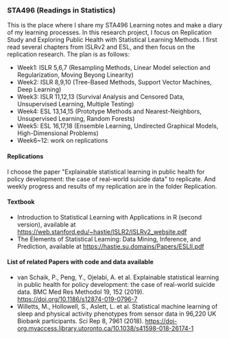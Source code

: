 ### STA496 (Readings in Statistics)

This is the place where I share my STA496 Learning notes and make a diary of my learning processes. In this research project, I focus on Replication Study and Exploring Public Health with Statistical Learning Methods. I first read several chapters from ISLRv2 and ESL, and then focus on the replication research. The plan is as follows: 
+ Week1: ISLR 5,6,7 (Resampling Methods, Linear Model selection and Regularization, Moving Beyong Linearity)
+ Week2: ISLR 8,9,10 (Tree-Based Methods, Support Vector Machines, Deep Learning)
+ Week3: ISLR 11,12,13 (Survival Analysis and Censored Data, Unsupervised Learning, Multiple Testing)
+ Week4: ESL 13,14,15 (Prototype Methods and Nearest-Neighbors, Unsupervised Learning, Random Forests)
+ Week5: ESL 16,17,18 (Ensemble Learning, Undirected Graphical Models, High-Dimensional Problems)  
+ Week6~12: work on replications

#### Replications
I choose the paper "Explainable statistical learning in public health for policy development: the case of real-world suicide data" to replicate. And weekly progress and results of my replication are in the folder Replication. 

#### Textbook 
+ Introduction to Statistical Learning with Applications in R (second version), available at https://web.stanford.edu/~hastie/ISLR2/ISLRv2_website.pdf
+ The Elements of Statistical Learning: Data Mining, Inference, and Prediction, available at https://hastie.su.domains/Papers/ESLII.pdf

#### List of related Papers with code and data available
+ van Schaik, P., Peng, Y., Ojelabi, A. et al. Explainable statistical learning in public health for policy development: the case of real-world suicide data. BMC Med Res Methodol 19, 152 (2019). https://doi.org/10.1186/s12874-019-0796-7
+ Willetts, M., Hollowell, S., Aslett, L. et al. Statistical machine learning of sleep and physical activity phenotypes from sensor data in 96,220 UK Biobank participants. Sci Rep 8, 7961 (2018). https://doi-org.myaccess.library.utoronto.ca/10.1038/s41598-018-26174-1

